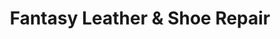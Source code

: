 ---
title: "Fantasy Leather & Shoe Repair"
url: /calgary/fantasy-leather-and-shoe-repair/
shop: shoes
---